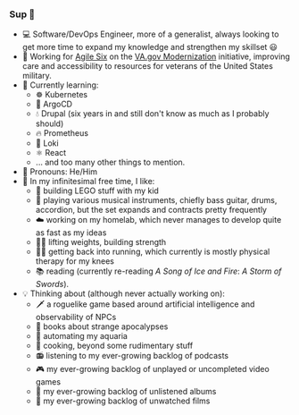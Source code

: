 ### Sup 👋
- 💻 Software/DevOps Engineer, more of a generalist, always looking to get more time to expand my knowledge and strengthen my skillset 😃
- 🏥 Working for [Agile Six](https://agile6.com/) on the [VA.gov Modernization](https://www.va.gov/modernization/) initiative, improving care and accessibility to resources for veterans of the United States military.
- 🌱 Currently learning:
  - ☸️ Kubernetes
  - 🦑 ArgoCD
  - 💧 Drupal (six years in and still don't know as much as I probably should)
  - 🔥 Prometheus
  - 📜 Loki
  - ⚛️ React
  - ... and too many other things to mention.
- 👴 Pronouns: He/Him
- 🎲 In my infinitesimal free time, I like:
  - 🧱 building LEGO stuff with my kid
  - 🎸 playing various musical instruments, chiefly bass guitar, drums, accordion, but the set expands and contracts pretty frequently
  - ☁️ working on my homelab, which never manages to develop quite as fast as my ideas
  - 🏋️‍♂️ lifting weights, building strength
  - 🏃‍♂️ getting back into running, which currently is mostly physical therapy for my knees
  - 📚 reading (currently re-reading _A Song of Ice and Fire_: _A Storm of Swords_).
- 💡 Thinking about (although never actually working on):
  - 🗡️ a roguelike game based around artificial intelligence and observability of NPCs
  - 📖 books about strange apocalypses
  - 🐠 automating my aquaria
  - 🥞 cooking, beyond some rudimentary stuff
  - 📻 listening to my ever-growing backlog of podcasts
  - 🎮 my ever-growing backlog of unplayed or uncompleted video games
  - 🎵 my ever-growing backlog of unlistened albums
  - 🎥 my ever-growing backlog of unwatched films
    
<!--
**ndouglas/ndouglas** is a ✨ _special_ ✨ repository because its `README.md` (this file) appears on your GitHub profile.

Here are some ideas to get you started:

- 🔭 I’m currently working on ...
- 🌱 I’m currently learning ...
- 👯 I’m looking to collaborate on ...
- 🤔 I’m looking for help with ...
- 💬 Ask me about ...
- 📫 How to reach me: ...
- ⚡ Fun fact: ...
-->
